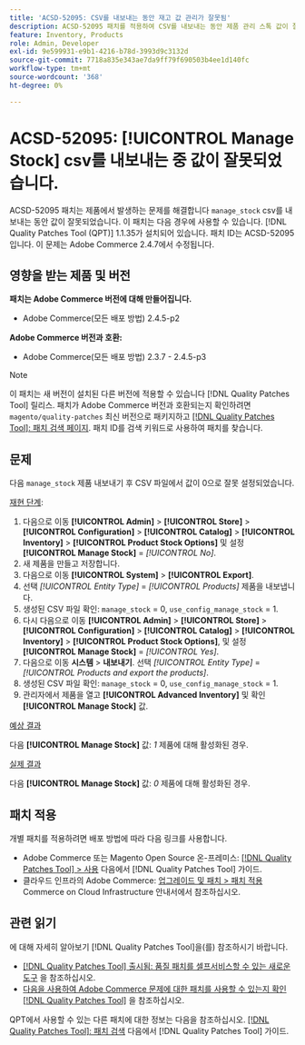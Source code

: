 ```yaml
---
title: 'ACSD-52095: CSV를 내보내는 동안 재고 값 관리가 잘못됨'
description: ACSD-52095 패치를 적용하여 CSV를 내보내는 동안 제품 관리 스톡 값이 잘못된 Adobe Commerce 문제를 해결합니다.
feature: Inventory, Products
role: Admin, Developer
exl-id: 9e599931-e9b1-4216-b78d-3993d9c3132d
source-git-commit: 7718a835e343ae7da9ff79f690503b4ee1d140fc
workflow-type: tm+mt
source-wordcount: '368'
ht-degree: 0%

---
```


# ACSD-52095: [!UICONTROL Manage Stock] csv를 내보내는 중 값이 잘못되었습니다.

ACSD-52095 패치는 제품에서 발생하는 문제를 해결합니다 `manage_stock` csv를 내보내는 동안 값이 잘못되었습니다. 이 패치는 다음 경우에 사용할 수 있습니다. [!DNL Quality Patches Tool (QPT)] 1.1.35가 설치되어 있습니다. 패치 ID는 ACSD-52095입니다. 이 문제는 Adobe Commerce 2.4.7에서 수정됩니다.

## 영향을 받는 제품 및 버전

**패치는 Adobe Commerce 버전에 대해 만들어집니다.**

* Adobe Commerce(모든 배포 방법) 2.4.5-p2

**Adobe Commerce 버전과 호환:**

* Adobe Commerce(모든 배포 방법) 2.3.7 - 2.4.5-p3

>[!NOTE]
>
>이 패치는 새 버전이 설치된 다른 버전에 적용할 수 있습니다 [!DNL Quality Patches Tool] 릴리스. 패치가 Adobe Commerce 버전과 호환되는지 확인하려면 `magento/quality-patches` 최신 버전으로 패키지하고 [[!DNL Quality Patches Tool]: 패치 검색 페이지](https://experienceleague.adobe.com/tools/commerce-quality-patches/index.html). 패치 ID를 검색 키워드로 사용하여 패치를 찾습니다.

## 문제

다음 `manage_stock` 제품 내보내기 후 CSV 파일에서 값이 0으로 잘못 설정되었습니다.

<u>재현 단계</u>:

1. 다음으로 이동 **[!UICONTROL Admin]** > **[!UICONTROL Store]** > **[!UICONTROL Configuration]** > **[!UICONTROL Catalog]** > **[!UICONTROL Inventory]** > **[!UICONTROL Product Stock Options]** 및 설정 **[!UICONTROL Manage Stock]** = *[!UICONTROL No]*.
1. 새 제품을 만들고 저장합니다.
1. 다음으로 이동 **[!UICONTROL System]** > **[!UICONTROL Export]**.
1. 선택 *[!UICONTROL Entity Type]* = *[!UICONTROL Products]* 제품을 내보냅니다.
1. 생성된 CSV 파일 확인: `manage_stock` = 0, `use_config_manage_stock` = 1.
1. 다시 다음으로 이동 **[!UICONTROL Admin]** > **[!UICONTROL Store]** > **[!UICONTROL Configuration]** > **[!UICONTROL Catalog]** > **[!UICONTROL Inventory]** > **[!UICONTROL Product Stock Options]**, 및 설정  **[!UICONTROL Manage Stock]** = *[!UICONTROL Yes]*.
1. 다음으로 이동 **시스템** > **내보내기**.
선택 *[!UICONTROL Entity Type]* = *[!UICONTROL Products and export the products]*.
1. 생성된 CSV 파일 확인: `manage_stock` = 0, `use_config_manage_stock` = 1.
1. 관리자에서 제품을 열고 **[!UICONTROL Advanced Inventory]** 및 확인 **[!UICONTROL Manage Stock]** 값.

<u>예상 결과</u>

다음 **[!UICONTROL Manage Stock]** 값: *1* 제품에 대해 활성화된 경우.

<u>실제 결과</u>

다음 **[!UICONTROL Manage Stock]** 값: *0* 제품에 대해 활성화된 경우.

## 패치 적용

개별 패치를 적용하려면 배포 방법에 따라 다음 링크를 사용합니다.

* Adobe Commerce 또는 Magento Open Source 온-프레미스: [[!DNL Quality Patches Tool] > 사용](<https://experienceleague.adobe.com/docs/commerce-operations/tools/quality-patches-tool/usage.html>) 다음에서 [!DNL Quality Patches Tool] 가이드.
* 클라우드 인프라의 Adobe Commerce: [업그레이드 및 패치 > 패치 적용](https://experienceleague.adobe.com/docs/commerce-cloud-service/user-guide/develop/upgrade/apply-patches.html) Commerce on Cloud Infrastructure 안내서에서 참조하십시오.

## 관련 읽기

에 대해 자세히 알아보기 [!DNL Quality Patches Tool]을(를) 참조하시기 바랍니다.

* [[!DNL Quality Patches Tool] 출시됨: 품질 패치를 셀프서비스할 수 있는 새로운 도구](/help/announcements/adobe-commerce-announcements/magento-quality-patches-released-new-tool-to-self-serve-quality-patches.md) 을 참조하십시오.
* [다음을 사용하여 Adobe Commerce 문제에 대한 패치를 사용할 수 있는지 확인 [!DNL Quality Patches Tool]](/help/support-tools/patches-available-in-qpt-tool/check-patch-for-magento-issue-with-magento-quality-patches.md) 을 참조하십시오.

QPT에서 사용할 수 있는 다른 패치에 대한 정보는 다음을 참조하십시오. [[!DNL Quality Patches Tool]: 패치 검색](<https://experienceleague.adobe.com/tools/commerce-quality-patches/index.html>) 다음에서 [!DNL Quality Patches Tool] 가이드.
